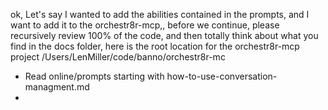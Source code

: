 ok, Let's say I wanted to add the abilities contained in the prompts, and I want to add it to the orchestr8r-mcp,,   before we continue, please recursively review 100% of the code, and then totally think about what you find in the docs folder, here is the root location for the orchestr8r-mcp project /Users/LenMiller/code/banno/orchestr8r-mc



  * Read online/prompts starting with how-to-use-conversation-managment.md 
  * 
